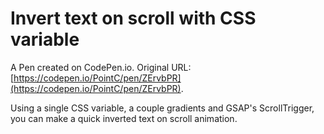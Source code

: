 # Invert text on scroll with CSS variable

A Pen created on CodePen.io. Original URL: [https://codepen.io/PointC/pen/ZErvbPR](https://codepen.io/PointC/pen/ZErvbPR).

Using a single CSS variable, a couple gradients and GSAP's ScrollTrigger, you can make a quick inverted text on scroll animation.